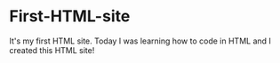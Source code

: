 # First-HTML-site
It's my first HTML site. Today I was learning how to code in HTML and I created this HTML site!
